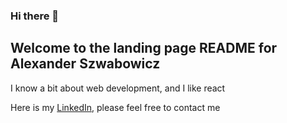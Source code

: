 ### Hi there 👋

## Welcome to the landing page README for Alexander Szwabowicz

I know a bit about web development, and I like react

Here is my [LinkedIn](https://www.linkedin.com/in/alexander-szwabowicz/), please feel free to contact me


<!--
**Rhubar/Rhubar** is a ✨ _special_ ✨ repository because its `README.md` (this file) appears on your GitHub profile.

Here are some ideas to get you started:

- 🔭 I’m currently working on ...
- 🌱 I’m currently learning ...
- 👯 I’m looking to collaborate on ...
- 🤔 I’m looking for help with ...
- 💬 Ask me about ...
- 📫 How to reach me: ...
- 😄 Pronouns: ...
- ⚡ Fun fact: ...
-->
